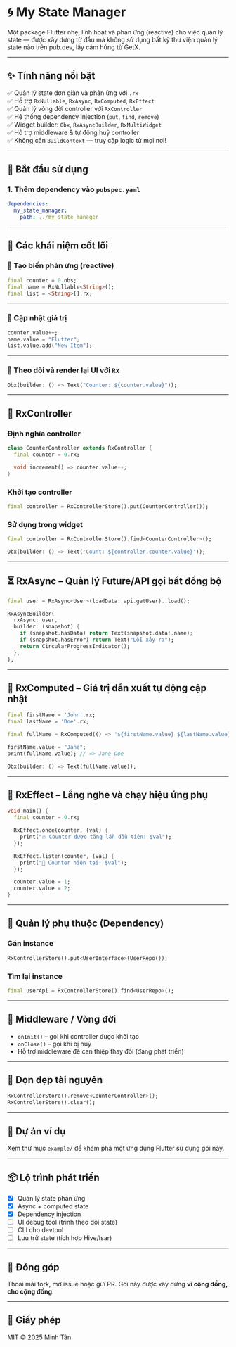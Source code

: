 
# 🌀 My State Manager

Một package Flutter nhẹ, linh hoạt và phản ứng (reactive) cho việc quản lý state — được xây dựng từ đầu mà không sử dụng bất kỳ thư viện quản lý state nào trên pub.dev, lấy cảm hứng từ GetX.

---

## ✨ Tính năng nổi bật

✅ Quản lý state đơn giản và phản ứng với `.rx`  
✅ Hỗ trợ `RxNullable`, `RxAsync`, `RxComputed`, `RxEffect`  
✅ Quản lý vòng đời controller với `RxController`  
✅ Hệ thống dependency injection (`put`, `find`, `remove`)  
✅ Widget builder: `Obx`, `RxAsyncBuilder`, `RxMultiWidget`  
✅ Hỗ trợ middleware & tự động huỷ controller  
✅ Không cần `BuildContext` — truy cập logic từ mọi nơi!

---

## 🚀 Bắt đầu sử dụng

### 1. Thêm dependency vào `pubspec.yaml`

```yaml
dependencies:
  my_state_manager:
    path: ../my_state_manager
```

---

## 🧠 Các khái niệm cốt lõi

### 🔹 Tạo biến phản ứng (reactive)

```dart
final counter = 0.obs;
final name = RxNullable<String>();
final list = <String>[].rx;
```

---

### 🔹 Cập nhật giá trị

```dart
counter.value++;
name.value = "Flutter";
list.value.add("New Item");
```

---

### 🔹 Theo dõi và render lại UI với `Rx`

```dart
Obx(builder: () => Text("Counter: ${counter.value}"));
```

---

## 🎯 RxController

### Định nghĩa controller

```dart
class CounterController extends RxController {
  final counter = 0.rx;

  void increment() => counter.value++;
}
```

### Khởi tạo controller

```dart
final controller = RxControllerStore().put(CounterController());
```

### Sử dụng trong widget

```dart
final controller = RxControllerStore().find<CounterController>();

Obx(builder: () => Text('Count: ${controller.counter.value}'));
```

---

## ⏳ RxAsync – Quản lý Future/API gọi bất đồng bộ

```dart
final user = RxAsync<User>(loadData: api.getUser)..load();

RxAsyncBuilder(
  rxAsync: user,
  builder: (snapshot) {
    if (snapshot.hasData) return Text(snapshot.data!.name);
    if (snapshot.hasError) return Text("Lỗi xảy ra");
    return CircularProgressIndicator();
  },
);
```

---

## 🧮 RxComputed – Giá trị dẫn xuất tự động cập nhật

```dart
final firstName = 'John'.rx;
final lastName = 'Doe'.rx;

final fullName = RxComputed(() => '${firstName.value} ${lastName.value}');

firstName.value = "Jane";
print(fullName.value); // => Jane Doe
```

```dart
Obx(builder: () => Text(fullName.value));
```

---

## 🔁 RxEffect – Lắng nghe và chạy hiệu ứng phụ

```dart
void main() {
  final counter = 0.rx;

  RxEffect.once(counter, (val) {
    print("🔥 Counter được tăng lần đầu tiên: $val");
  });

  RxEffect.listen(counter, (val) {
    print("🧭 Counter hiện tại: $val");
  });

  counter.value = 1;
  counter.value = 2;
}
```

---

## 🧩 Quản lý phụ thuộc (Dependency)

### Gán instance

```dart
RxControllerStore().put<UserInterface>(UserRepo());
```

### Tìm lại instance

```dart
final userApi = RxControllerStore().find<UserRepo>();
```

---

## 🔧 Middleware / Vòng đời

- `onInit()` – gọi khi controller được khởi tạo
- `onClose()` – gọi khi bị huỷ
- Hỗ trợ middleware để can thiệp thay đổi (đang phát triển)

---

## 🧹 Dọn dẹp tài nguyên

```dart
RxControllerStore().remove<CounterController>();
RxControllerStore().clear();
```

---

## 🧪 Dự án ví dụ

Xem thư mục `example/` để khám phá một ứng dụng Flutter sử dụng gói này.

---

## 📦 Lộ trình phát triển

- [x] Quản lý state phản ứng
- [x] Async + computed state
- [x] Dependency injection
- [ ] UI debug tool (trình theo dõi state)
- [ ] CLI cho devtool
- [ ] Lưu trữ state (tích hợp Hive/Isar)

---

## 🤝 Đóng góp

Thoải mái fork, mở issue hoặc gửi PR. Gói này được xây dựng **vì cộng đồng, cho cộng đồng**.

---

## 📄 Giấy phép

MIT © 2025 Minh Tân
